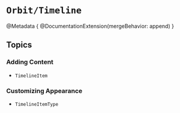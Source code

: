 # ``Orbit/Timeline``

@Metadata {
    @DocumentationExtension(mergeBehavior: append)
}

## Topics

### Adding Content

- ``TimelineItem``

### Customizing Appearance 

- ``TimelineItemType``

